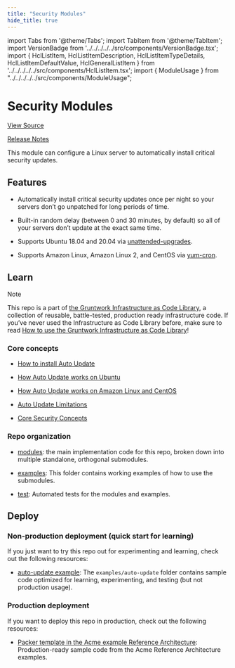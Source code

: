 ```yaml
---
title: "Security Modules"
hide_title: true
---
```


import Tabs from '@theme/Tabs';
import TabItem from '@theme/TabItem';
import VersionBadge from '../../../../../src/components/VersionBadge.tsx';
import { HclListItem, HclListItemDescription, HclListItemTypeDetails, HclListItemDefaultValue, HclGeneralListItem } from '../../../../../src/components/HclListItem.tsx';
import { ModuleUsage } from "../../../../../src/components/ModuleUsage";

<VersionBadge repoTitle="Security Modules" version="0.68.1" lastModifiedVersion="0.65.9"/>

# Security Modules

<a href="https://github.com/gruntwork-io/terraform-aws-security/tree/v0.68.1/modules/auto-update" className="link-button" title="View the source code for this module in GitHub.">View Source</a>

<a href="https://github.com/gruntwork-io/terraform-aws-security/releases/tag/v0.65.9" className="link-button" title="Release notes for only versions which impacted this module.">Release Notes</a>

This module can configure a Linux server to automatically install critical security updates.

## Features

*   Automatically install critical security updates once per night so your servers don’t go unpatched for long periods of time.

*   Built-in random delay (between 0 and 30 minutes, by default) so all of your servers don’t update at the exact same time.

*   Supports Ubuntu 18.04 and 20.04 via [unattended-upgrades](https://help.ubuntu.com/lts/serverguide/automatic-updates.html).

*   Supports Amazon Linux, Amazon Linux 2, and CentOS via [yum-cron](http://man7.org/linux/man-pages/man8/yum-cron.8.html).

## Learn

Note

This repo is a part of [the Gruntwork Infrastructure as Code Library](https://gruntwork.io/infrastructure-as-code-library/), a collection of reusable, battle-tested, production ready infrastructure code. If you’ve never used the Infrastructure as Code Library before, make sure to read [How to use the Gruntwork Infrastructure as Code Library](https://gruntwork.io/guides/foundations/how-to-use-gruntwork-infrastructure-as-code-library/)!

### Core concepts

*   [How to install Auto Update](https://github.com/gruntwork-io/terraform-aws-security/tree/v0.68.1/modules/auto-update/core-concepts.md#installation)

*   [How Auto Update works on Ubuntu](https://github.com/gruntwork-io/terraform-aws-security/tree/v0.68.1/modules/auto-update/core-concepts.md#ubuntu-support)

*   [How Auto Update works on Amazon Linux and CentOS](https://github.com/gruntwork-io/terraform-aws-security/tree/v0.68.1/modules/auto-update/core-concepts.md#amazon-linux-and-centos-support)

*   [Auto Update Limitations](https://github.com/gruntwork-io/terraform-aws-security/tree/v0.68.1/modules/auto-update/core-concepts.md#limitations)

*   [Core Security Concepts](https://github.com/gruntwork-io/terraform-aws-security/tree/v0.68.1/README.adoc#core-concepts)

### Repo organization

*   [modules](https://github.com/gruntwork-io/terraform-aws-security/tree/v0.68.1/modules): the main implementation code for this repo, broken down into multiple standalone, orthogonal submodules.

*   [examples](https://github.com/gruntwork-io/terraform-aws-security/tree/v0.68.1/examples): This folder contains working examples of how to use the submodules.

*   [test](https://github.com/gruntwork-io/terraform-aws-security/tree/v0.68.1/test): Automated tests for the modules and examples.

## Deploy

### Non-production deployment (quick start for learning)

If you just want to try this repo out for experimenting and learning, check out the following resources:

*   [auto-update example](https://github.com/gruntwork-io/terraform-aws-security/tree/v0.68.1/examples/auto-update): The `examples/auto-update` folder contains sample code optimized for learning, experimenting, and testing (but not production usage).

### Production deployment

If you want to deploy this repo in production, check out the following resources:

*   [Packer template in the Acme example Reference Architecture](https://github.com/gruntwork-io/infrastructure-modules-multi-account-acme/blob/main/services/eks-cluster/packer/eks-node.json): Production-ready sample code from the Acme Reference Architecture examples.


<!-- ##DOCS-SOURCER-START
{
  "originalSources": [
    "https://github.com/gruntwork-io/terraform-aws-security/tree/v0.68.1/modules/auto-update/readme.adoc",
    "https://github.com/gruntwork-io/terraform-aws-security/tree/v0.68.1/modules/auto-update/variables.tf",
    "https://github.com/gruntwork-io/terraform-aws-security/tree/v0.68.1/modules/auto-update/outputs.tf"
  ],
  "sourcePlugin": "module-catalog-api",
  "hash": "6105a882dfd05d6a5b3b0ce2b4450f17"
}
##DOCS-SOURCER-END -->
